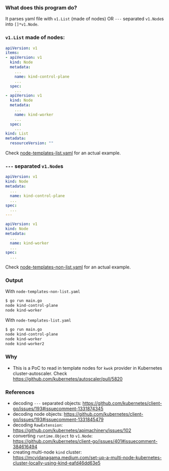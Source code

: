 ### What does this program do?
It parses yaml file with `v1.List` (made of nodes) OR `---` separated `v1.Node`s into `[]*v1.Node`.

### `v1.List` made of nodes:
```yaml
apiVersion: v1
items:
- apiVersion: v1
  kind: Node
  metadata:
    ...
    name: kind-control-plane
    ...
  spec:
    ...
- apiVersion: v1
  kind: Node
  metadata:
    ...
    name: kind-worker
    ...
  spec:
    ...
kind: List
metadata:
  resourceVersion: ""

``` 
Check [node-templates-list.yaml](./node-templates-list.yaml) for an actual example.

### `---` separated `v1.Node`s
```yaml
apiVersion: v1
kind: Node
metadata:
  ...
  name: kind-control-plane
  ...
spec:
  ...
---

apiVersion: v1
kind: Node
metadata:
  ...
  name: kind-worker
  ...
spec:
  ...

```
Check [node-templates-non-list.yaml](./node-templates-non-list.yaml) for an actual example.

### Output 
With `node-templates-non-list.yaml`
```sh
$ go run main.go
node kind-control-plane
node kind-worker
```
With `node-templates-list.yaml`
```sh
$ go run main.go
node kind-control-plane
node kind-worker
node kind-worker2
```
### Why
* This is a PoC to read in template nodes for `kwok` provider in Kubernetes cluster-autoscaler. Check https://github.com/kubernetes/autoscaler/pull/5820

### References
* decoding `---` separated objects: https://github.com/kubernetes/client-go/issues/193#issuecomment-1331874345
* decoding node objects: https://github.com/kubernetes/client-go/issues/193#issuecomment-1331845479
* decoding `RawExtension`: https://github.com/kubernetes/apimachinery/issues/102
* converting `runtime.Object` to `v1.Node`: https://github.com/kubernetes/client-go/issues/401#issuecomment-384616494
* creating multi-node `kind` cluster: https://mcvidanagama.medium.com/set-up-a-multi-node-kubernetes-cluster-locally-using-kind-eafd46dd63e5
